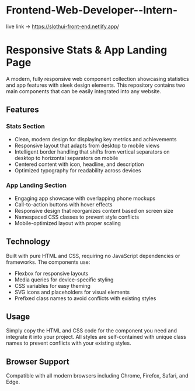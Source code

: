 # Frontend-Web-Developer--Intern-
live link -> https://slothui-front-end.netlify.app/
# Responsive Stats & App Landing Page

A modern, fully responsive web component collection showcasing statistics and app features with sleek design elements. This repository contains two main components that can be easily integrated into any website.

## Features

### Stats Section
- Clean, modern design for displaying key metrics and achievements
- Responsive layout that adapts from desktop to mobile views
- Intelligent border handling that shifts from vertical separators on desktop to horizontal separators on mobile
- Centered content with icon, headline, and description
- Optimized typography for readability across devices

### App Landing Section
- Engaging app showcase with overlapping phone mockups
- Call-to-action buttons with hover effects
- Responsive design that reorganizes content based on screen size
- Namespaced CSS classes to prevent style conflicts
- Mobile-optimized layout with proper scaling

## Technology

Built with pure HTML and CSS, requiring no JavaScript dependencies or frameworks. The components use:

- Flexbox for responsive layouts
- Media queries for device-specific styling
- CSS variables for easy theming
- SVG icons and placeholders for visual elements
- Prefixed class names to avoid conflicts with existing styles

## Usage

Simply copy the HTML and CSS code for the component you need and integrate it into your project. All styles are self-contained with unique class names to prevent conflicts with your existing styles.

## Browser Support

Compatible with all modern browsers including Chrome, Firefox, Safari, and Edge.
